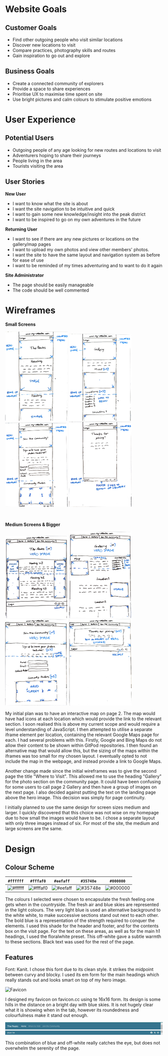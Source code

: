 # Website Goals

## Customer Goals

- Find other outgoing people who visit similar locations
- Discover new locations to visit
- Compare practices, photography skills and routes
- Gain inspiration to go out and explore

## Business Goals

- Create a connected community of explorers
- Provide a space to share experiences
- Prioritise UX to maximise time spent on site
- Use bright pictures and calm colours to stimulate positive emotions

# User Experience

## Potential Users

- Outgoing people of any age looking for new routes and locations to visit
- Adventurers hoping to share their journeys
- People living in the area
- Tourists visiting the area

## User Stories

__New User__

- I want to know what the site is about
- I want the site navigation to be intuitive and quick
- I want to gain some new knowledge/insight into the peak district
- I want to be inspired to go on my own adventures in the future

__Returning User__

- I want to see if there are any new pictures or locations on the gallery/map pages
- I want to upload my own photos and view other members' photos.
- I want the site to have the same layout and navigation system as before for ease of use
- I want to be reminded of my times adventuring and to want to do it again

__Site Administrator__

- The page should be easily manageable
- The code should be well commented

# Wireframes

__Small Screens__

<img src="/assets/images/wf-home-sm.jpg" alt="Homepage wireframe for small screens" width="200px"/> <img src="/assets/images/wf-page2-sm.jpg" alt="Second page wireframe for small screens" width="200px" /> <img src="/assets/images/wf-join-sm.jpg" alt="Third page wireframe for small screens" width="200px"/> <img src="/assets/images/wf-landing-sm.jpg" alt="Landing page wireframe for small screens" width="200px"/>

<br>

__Medium Screens & Bigger__

<img src="/assets/images/wf-home-lg.jpg" alt="Homepage wireframe for medium and larger screens" width="200px" /> <img src="/assets/images/wf-page2-lg.jpg" alt="Second page wireframe for medium and larger screens" width="200px"/> <img src="/assets/images/wf-join-lg.jpg" alt="Third page wireframe for medium and larger screens" width="200px"/> <img src="/assets/images/wf-landing-lg.jpg" alt="Landing page wireframe for medium and larger screens" width="200px"/>

My initial plan was to have an interactive map on page 2. The map would have had icons at each location which would provide the link to the relevant section. I soon realised this is above my current scope and would require a level understanding of JavaScript. I then attempted to utilise a separate iframe element per location, containing the relevant Google Maps page for each. I had several problems with this. Firstly, Google and Bing Maps do not allow their content to be shown within GitPod repositories. I then found an alternative map that would allow this, but the sizing of the maps within the iframes was too small for my chosen layout. I eventually opted to not include the map in the webpage, and instead provide a link to Google Maps.

Another change made since the initial wireframes was to give the second page the title "Where to Visit". This allowed me to use the heading "Gallery" for the photo section on the community page. It could have been confusing for some users to call page 2 Gallery and then have a group of images on the next page. I also decided against putting the text on the landing page above the hero image. This decision was simply for page continuity.

I initially planned to use the same design for screen sizes medium and larger. I quickly discovered that this choice was not wise on my homepage due to how small the images would have to be. I chose a separate layout with only three images instead of six. For most of the site, the medium and large screens are the same.

# Design

## Colour Scheme

|`#ffffff`                                                 |`#fffaf0`                                                 |`#eefaff`                                                 |`#35748e`                                                 |`#000000`                                                 |
|----------------------------------------------------------|----------------------------------------------------------|----------------------------------------------------------|----------------------------------------------------------|----------------------------------------------------------|
|![#ffffff](https://placehold.co/100x100/ffffff/ffffff.png)|![#fffaf0](https://placehold.co/100x100/fffaf0/fffaf0.png)|![#eefaff](https://placehold.co/100x100/eefaff/eefaff.png)|![#35748e](https://placehold.co/100x100/35748e/35748e.png)|![#000000](https://placehold.co/100x100/000000/000000.png)|
 
The colours I selected were chosen to encapsulate the fresh feeling one gets when in the countryside. The fresh air and blue skies are represented in the light colours. The very light blue is used an alternative background to the white white, to make successive sections stand out next to each other. The bold blue is a representation of the strength required to conquer the elements. I used this shade for the header and footer, and for the contents box on the visit page. For the text on these areas, as well as for the main h1 headings, I used the floralwhite preset. This off-white gave a subtle warmth to these sections. Black text was used for the rest of the page.

## Features

Font: Kanit. I chose this font due to its clean style. it strikes the midpoint between curvy and blocky. I used its em form for the main headings which really stands out and looks smart on top of my hero image.

![Favicon](assets/images/favicon.ico)

I designed my favicon on favicon.cc using te 16x16 form. Its design is some hills in the distance on a bright day with blue skies. It is not hugely clear what it is showing when in the tab, however its roundedness and colourfulness make it stand out enough.

![Navigation Bar](navbar.png)
![Footer](footer.png)

This combination of blue and off-white really catches the eye, but does not overwhelm the serenity of the page.

